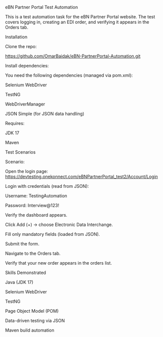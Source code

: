 eBN Partner Portal Test Automation

This is a test automation task for the eBN Partner Portal website. The test covers logging in, creating an EDI order, and verifying it appears in the Orders tab.

Installation

Clone the repo:

https://github.com/OmarBaidak/eBN-PartnerPortal-Automation.git


Install dependencies:

You need the following dependencies (managed via pom.xml):

Selenium WebDriver

TestNG

WebDriverManager

JSON Simple (for JSON data handling)

Requires:

JDK 17

Maven

Test Scenarios

Scenario:

Open the login page:
https://devtesting.onekonnect.com/eBNPartnerPortal_test2/Account/Login

Login with credentials (read from JSON):

Username: TestingAutomation

Password: Interview@123!

Verify the dashboard appears.

Click Add (+) → choose Electronic Data Interchange.

Fill only mandatory fields (loaded from JSON).

Submit the form.

Navigate to the Orders tab.

Verify that your new order appears in the orders list.

Skills Demonstrated

Java (JDK 17)

Selenium WebDriver

TestNG

Page Object Model (POM)

Data-driven testing via JSON

Maven build automation